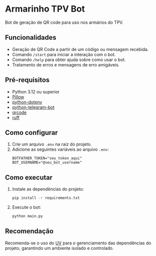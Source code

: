 # Armarinho TPV Bot
Bot de geração de QR code para uso nos armários do TPV.

## Funcionalidades
- Geração de QR Code a partir de um código ou mensagem recebida.
- Comando `/start` para iniciar a interação com o bot.
- Comando `/help` para obter ajuda sobre como usar o bot.
- Tratamento de erros e mensagens de erro amigáveis.

## Pré-requisitos
- Python 3.12 ou superior
- [Pillow](https://pillow.readthedocs.io/en/stable)
- [python-dotenv](https://saurabh-kumar.com/python-dotenv/)
- [python-telegram-bot](https://python-telegram-bot.readthedocs.io/)
- [qrcode](https://pypi.org/project/qrcode/)
- [ruff](https://docs.astral.sh/ruff/)

## Como configurar
1. Crie um arquivo `.env` na raiz do projeto.
2. Adicione as seguintes variáveis ao arquivo `.env`:
    ```env
    BOTFATHER_TOKEN="seu_token_aqui"
    BOT_USERNAME="@seu_bot_username"
    ```

## Como executar
1. Instale as dependências do projeto:
    ```sh
    pip install -r requirements.txt
    ```
2. Execute o bot:
    ```sh
    python main.py
    ```
## Recomendação
Recomenda-se o uso do [UV](https://docs.astral.sh/uv/) para o gerenciamento das dependências do projeto, garantindo um ambiente isolado e controlado.